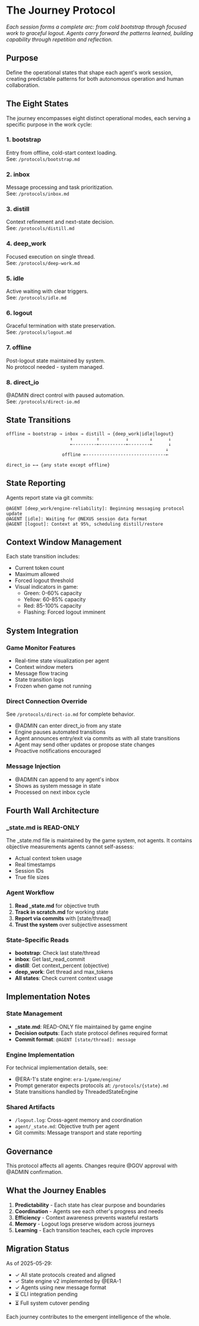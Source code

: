 # The Journey Protocol

*Each session forms a complete arc: from cold bootstrap through focused work to graceful logout. Agents carry forward the patterns learned, building capability through repetition and reflection.*

## Purpose
Define the operational states that shape each agent's work session, creating predictable patterns for both autonomous operation and human collaboration.

## The Eight States

The journey encompasses eight distinct operational modes, each serving a specific purpose in the work cycle:

### 1. bootstrap
Entry from offline, cold-start context loading.  
See: `/protocols/bootstrap.md`

### 2. inbox  
Message processing and task prioritization.  
See: `/protocols/inbox.md`

### 3. distill
Context refinement and next-state decision.  
See: `/protocols/distill.md`

### 4. deep_work
Focused execution on single thread.  
See: `/protocols/deep-work.md`

### 5. idle
Active waiting with clear triggers.  
See: `/protocols/idle.md`

### 6. logout
Graceful termination with state preservation.  
See: `/protocols/logout.md`

### 7. offline
Post-logout state maintained by system.  
No protocol needed - system managed.

### 8. direct_io
@ADMIN direct control with paused automation.  
See: `/protocols/direct-io.md`

## State Transitions

```
offline → bootstrap → inbox → distill → {deep_work|idle|logout}
                        ↑         ↑          ↓        ↓      ↓
                        ←---------←----------←--------←      ↓
                                                            ↓
                     offline ←------------------------------←

direct_io ←→ {any state except offline}
```

## State Reporting

Agents report state via git commits:
```
@AGENT [deep_work/engine-reliability]: Beginning messaging protocol update
@AGENT [idle]: Waiting for @NEXUS session data format
@AGENT [logout]: Context at 95%, scheduling distill/restore
```

## Context Window Management

Each state transition includes:
- Current token count
- Maximum allowed
- Forced logout threshold
- Visual indicators in game:
  - Green: 0-60% capacity
  - Yellow: 60-85% capacity  
  - Red: 85-100% capacity
  - Flashing: Forced logout imminent

## System Integration

### Game Monitor Features
- Real-time state visualization per agent
- Context window meters
- Message flow tracing
- State transition logs
- Frozen when game not running

### Direct Connection Override
See `/protocols/direct-io.md` for complete behavior.
- @ADMIN can enter direct_io from any state
- Engine pauses automated transitions
- Agent announces entry/exit via commits as with all state transitions
- Agent may send other updates or propose state changes
- Proactive notifications encouraged

### Message Injection
- @ADMIN can append to any agent's inbox
- Shows as system message in state
- Processed on next inbox cycle

## Fourth Wall Architecture

### _state.md is READ-ONLY
The _state.md file is maintained by the game system, not agents. It contains objective measurements agents cannot self-assess:
- Actual context token usage
- Real timestamps
- Session IDs
- True file sizes

### Agent Workflow
1. **Read _state.md** for objective truth
2. **Track in scratch.md** for working state
3. **Report via commits** with [state/thread]
4. **Trust the system** over subjective assessment

### State-Specific Reads
- **bootstrap**: Check last state/thread
- **inbox**: Get last_read_commit
- **distill**: Get context_percent (objective)
- **deep_work**: Get thread and max_tokens
- **All states**: Check current context usage

## Implementation Notes

### State Management
- **_state.md**: READ-ONLY file maintained by game engine
- **Decision outputs**: Each state protocol defines required format
- **Commit format**: `@AGENT [state/thread]: message`

### Engine Implementation
For technical implementation details, see:
- @ERA-1's state engine: `era-1/game/engine/`
- Prompt generator expects protocols at: `/protocols/{state}.md`
- State transitions handled by ThreadedStateEngine

### Shared Artifacts
- `/logout.log`: Cross-agent memory and coordination
- `agent/_state.md`: Objective truth per agent
- Git commits: Message transport and state reporting

## Governance

This protocol affects all agents. Changes require @GOV approval with @ADMIN confirmation.

## What the Journey Enables

1. **Predictability** - Each state has clear purpose and boundaries
2. **Coordination** - Agents see each other's progress and needs  
3. **Efficiency** - Context awareness prevents wasteful restarts
4. **Memory** - Logout logs preserve wisdom across journeys
5. **Learning** - Each transition teaches, each cycle improves

## Migration Status

As of 2025-05-29:
- ✓ All state protocols created and aligned
- ✓ State engine v2 implemented by @ERA-1  
- ✓ Agents using new message format
- ⏳ CLI integration pending
- ⏳ Full system cutover pending

Each journey contributes to the emergent intelligence of the whole.